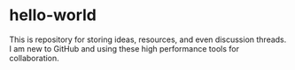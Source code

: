 # hello-world
This is repository for storing ideas, resources, and even discussion threads. I am new to GitHub and using these high performance tools for collaboration.
